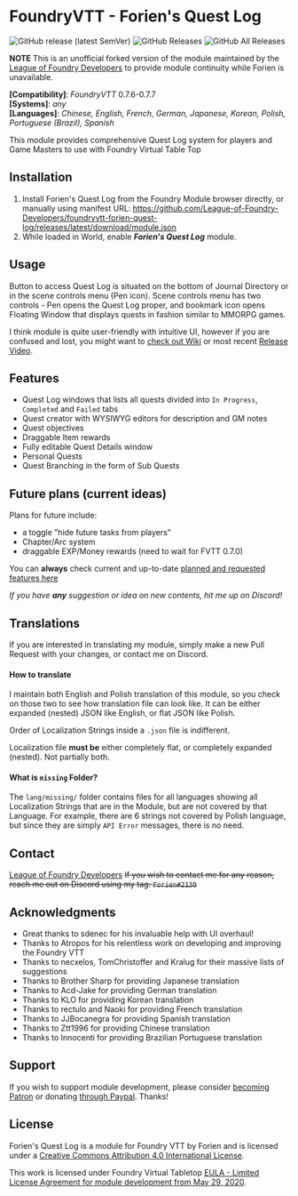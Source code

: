 # FoundryVTT - Forien's Quest Log
![GitHub release (latest SemVer)](https://img.shields.io/github/v/release/League-of-Foundry-Developers/foundryvtt-forien-quest-log?style=for-the-badge) 
![GitHub Releases](https://img.shields.io/github/downloads/League-of-Foundry-Developers/foundryvtt-forien-quest-log/latest/total?style=for-the-badge) 
![GitHub All Releases](https://img.shields.io/github/downloads/League-of-Foundry-Developers/foundryvtt-forien-quest-log/total?style=for-the-badge&label=Downloads+total)  

**NOTE** This is an unofficial forked version of the module maintained by the [League of Foundry Developers](https://discord.gg/gzemMfHURH) to provide module continuity while Forien is unavailable.

**[Compatibility]**: *FoundryVTT* 0.7.6-0.7.7  
**[Systems]**: *any*  
**[Languages]**: *Chinese, English, French, German, Japanese, Korean, Polish, Portuguese (Brazil), Spanish*  

This module provides comprehensive Quest Log system for players and Game Masters to use with Foundry Virtual Table Top

## Installation

1. Install Forien's Quest Log from the Foundry Module browser directly, or manually using manifest URL: https://github.com/League-of-Foundry-Developers/foundryvtt-forien-quest-log/releases/latest/download/module.json
2. While loaded in World, enable **_Forien's Quest Log_** module.

## Usage
Button to access Quest Log is situated on the bottom of Journal Directory or in the scene controls menu (Pen icon). Scene controls menu has two controls - Pen opens the Quest Log proper, and bookmark icon opens Floating Window that displays quests in fashion similar to MMORPG games.

I think module is quite user-friendly with intuitive UI, however if you are confused and lost, you might want to [check out Wiki](https://github.com/Forien/foundryvtt-forien-quest-log/wiki) or most recent [Release Video](https://www.patreon.com/forien/posts?filters[tag]=quest%20log&filters[media_types]=video).


## Features

* Quest Log windows that lists all quests divided into `In Progress`, `Completed` and `Failed` tabs
* Quest creator with WYSIWYG editors for description and GM notes
* Quest objectives
* Draggable Item rewards
* Fully editable Quest Details window
* Personal Quests
* Quest Branching in the form of Sub Quests

## Future plans (current ideas)

Plans for future include:
* a toggle "hide future tasks from players"
* Chapter/Arc system
* draggable EXP/Money rewards (need to wait for FVTT 0.7.0)

You can **always** check current and up-to-date [planned and requested features here](https://github.com/Forien/foundryvtt-forien-quest-log/issues?q=is%3Aopen+is%3Aissue+label%3Aenhancement)

*If you have **any** suggestion or idea on new contents, hit me up on Discord!*

## Translations

If you are interested in translating my module, simply make a new Pull Request with your changes, or contact me on Discord.

#### How to translate

I maintain both English and Polish translation of this module, so you check on those two to see how translation file can look like. It can be either expanded (nested) JSON like English, or flat JSON like Polish.

Order of Localization Strings inside a `.json` file is indifferent. 

Localization file **must be** either completely flat, or completely expanded (nested). Not partially both. 

#### What is `missing` Folder?

The `lang/missing/` folder contains files for all languages showing all Localization Strings that are in the Module, but are not covered by that Language. For example, there are 6 strings not covered by Polish language, but since they are simply `API Error` messages, there is no need.  


## Contact
[League of Foundry Developers](https://discord.gg/gzemMfHURH)
~~If you wish to contact me for any reason, reach me out on Discord using my tag: `Forien#2130`~~

## Acknowledgments

* Great thanks to sdenec for his invaluable help with UI overhaul!
* Thanks to Atropos for his relentless work on developing and improving the Foundry VTT
* Thanks to necxelos, TomChristoffer and Kralug for their massive lists of suggestions
* Thanks to Brother Sharp for providing Japanese translation
* Thanks to Acd-Jake for providing German translation
* Thanks to KLO for providing Korean translation
* Thanks to rectulo and Naoki for providing French translation
* Thanks to JJBocanegra for providing Spanish translation
* Thanks to Ztt1996 for providing Chinese translation
* Thanks to Innocenti for providing Brazilian Portuguese translation 

## Support

If you wish to support module development, please consider [becoming Patron](https://www.patreon.com/foundryworkshop) or donating [through Paypal](https://www.paypal.com/cgi-bin/webscr?cmd=_s-xclick&hosted_button_id=6P2RRX7HVEMV2&source=url). Thanks!

## License

Forien's Quest Log is a module for Foundry VTT by Forien and is licensed under a [Creative Commons Attribution 4.0 International License](http://creativecommons.org/licenses/by/4.0/).

This work is licensed under Foundry Virtual Tabletop [EULA - Limited License Agreement for module development from May 29, 2020](https://foundryvtt.com/article/license/).
